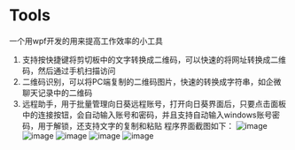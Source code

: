 # Tools
一个用wpf开发的用来提高工作效率的小工具
1. 支持按快捷键将剪切板中的文字转换成二维码，可以快速的将网址转换成二维码，然后通过手机扫描访问
2. 二维码识别，可以将PC端复制的二维码图片，快速的转换成字符串，如企微聊天记录中的二维码
3. 远程助手，用于批量管理向日葵远程账号，打开向日葵界面后，只要点击面板中的连接按钮，会自动输入账号和密码，并且支持自动输入windows账号密码，用于解锁，还支持文字的复制和粘贴
程序界面截图如下：
![image](https://github.com/xlf8255565/Tools/assets/6311878/c8e87148-0c47-4b36-b71f-47c2299c37bc)
![image](https://github.com/xlf8255565/Tools/assets/6311878/15ee03e2-f225-46c8-9666-0cec22f3ba9c)
![image](https://github.com/xlf8255565/Tools/assets/6311878/aca34f33-f551-42cd-b12f-6723a94c011d)
![image](https://github.com/xlf8255565/Tools/assets/6311878/d9a929ba-f0b3-40c0-af36-8f52158762f1)
![image](https://github.com/xlf8255565/Tools/assets/6311878/4e24fbb6-50ad-46ff-a8a3-623cab0887bc)
